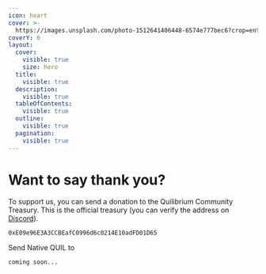 ```yaml
---
icon: heart
cover: >-
  https://images.unsplash.com/photo-1512641406448-6574e777bec6?crop=entropy&cs=srgb&fm=jpg&ixid=M3wxOTcwMjR8MHwxfHNlYXJjaHwxfHxzdW5zZXR8ZW58MHx8fHwxNzE4NzE2NTUyfDA&ixlib=rb-4.0.3&q=85
coverY: 0
layout:
  cover:
    visible: true
    size: hero
  title:
    visible: true
  description:
    visible: true
  tableOfContents:
    visible: true
  outline:
    visible: true
  pagination:
    visible: true
---
```


# Want to say thank you?

To support us, you can send a donation to the Quilibrium Community Treasury. This is the official treasury (you can verify the address on [Discord](https://discord.com/channels/1212446221395042335/1225460230628839586)).

```
0xE09e96E3A3CCBEafC0996d6c0214E10adFD01D65
```

Send Native QUIL to

```
coming soon...
```

